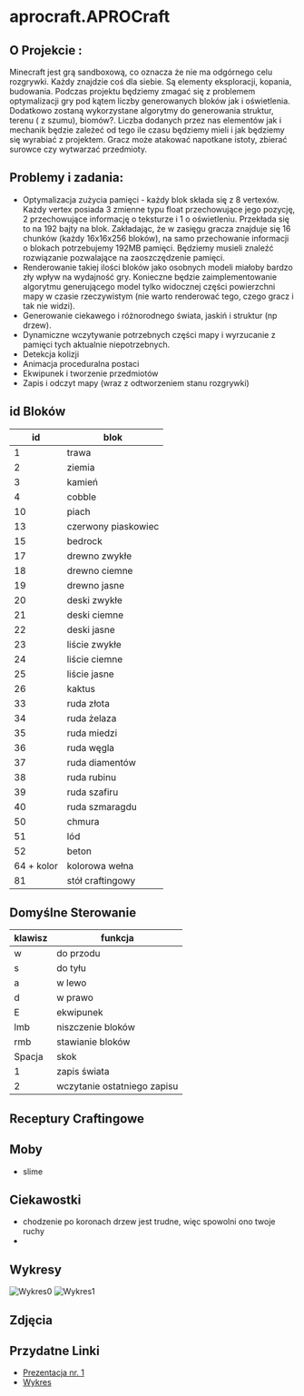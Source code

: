 # aprocraft.APROCraft

## O Projekcie : 
Minecraft jest grą sandboxową, co oznacza że nie ma odgórnego celu rozgrywki. Każdy znajdzie coś dla siebie. Są elementy eksploracji, kopania, budowania.
Podczas projektu będziemy zmagać się z problemem optymalizacji gry pod kątem liczby generowanych bloków jak i oświetlenia. Dodatkowo zostaną wykorzystane algorytmy do generowania struktur, terenu ( z szumu), biomów?.
Liczba dodanych przez nas elementów jak i mechanik będzie zależeć od tego ile czasu będziemy mieli i jak będziemy się wyrabiać z projektem.
Gracz może atakować napotkane istoty, zbierać surowce czy wytwarzać przedmioty.

## Problemy i zadania:
* Optymalizacja zużycia pamięci - każdy blok składa się z 8 vertexów. Każdy vertex posiada 3 zmienne typu float przechowujące jego pozycję, 2 przechowujące informację o teksturze i 1 o oświetleniu. Przekłada się to na 192 bajty na blok. Zakładając, że w zasięgu gracza znajduje się 16 chunków (każdy 16x16x256 bloków), na samo przechowanie informacji o blokach potrzebujemy 192MB pamięci. Będziemy musieli znaleźć rozwiązanie pozwalające na zaoszczędzenie pamięci.
* Renderowanie takiej ilości bloków jako osobnych modeli miałoby bardzo zły wpływ na wydajność gry. Konieczne będzie zaimplementowanie algorytmu generującego model tylko widocznej części powierzchni mapy w czasie rzeczywistym (nie warto renderować tego, czego gracz i tak nie widzi).
* Generowanie ciekawego i różnorodnego świata, jaskiń i struktur (np drzew).
* Dynamiczne wczytywanie potrzebnych części mapy i wyrzucanie z pamięci tych aktualnie niepotrzebnych.
* Detekcja kolizji
* Animacja proceduralna postaci
* Ekwipunek i tworzenie przedmiotów
* Zapis i odczyt mapy (wraz z odtworzeniem stanu rozgrywki)

## id Bloków

| id         | blok                |
|------------|---------------------|
| 1          | trawa               |
| 2          | ziemia              |
| 3          | kamień              |
| 4          | cobble              |
| 10         | piach               |
| 13         | czerwony piaskowiec |
| 15         | bedrock             |
| 17         | drewno zwykłe       |
| 18         | drewno ciemne       |
| 19         | drewno jasne        |
| 20         | deski zwykłe        |
| 21         | deski ciemne        |
| 22         | deski jasne         |
| 23         | liście zwykłe       |
| 24         | liście ciemne       |
| 25         | liście jasne        |
| 26         | kaktus              |
| 33         | ruda złota          |
| 34         | ruda żelaza         |
| 35         | ruda miedzi         |
| 36         | ruda węgla          |
| 37         | ruda diamentów      |
| 38         | ruda rubinu         |
| 39         | ruda szafiru        |
| 40         | ruda szmaragdu      |
| 50         | chmura              |
| 51         | lód                 |
| 52         | beton               |
| 64 + kolor | kolorowa wełna      |
| 81         | stół craftingowy    |




## Domyślne Sterowanie
| klawisz | funkcja                     |
|---------|-----------------------------|
| w       | do przodu                   |
| s       | do tyłu                     |
| a       | w lewo                      |
| d       | w prawo                     |
| E       | ekwipunek                   |
| lmb     | niszczenie bloków           |
| rmb     | stawianie bloków            |
| Spacja  | skok                        |
| 1       | zapis świata                |
| 2       | wczytanie ostatniego zapisu |



## Receptury Craftingowe



## Moby
* slime

##  Ciekawostki 
* chodzenie po koronach drzew jest trudne, więc spowolni ono twoje ruchy
* 

## Wykresy
![Wykres0](https://docs.google.com/spreadsheets/d/e/2PACX-1vQBJXsq7isWDX3QzbCtcnmvPF7k0Qym3KAqQyubQCl_bKuLNvk1_lat6uu_vRzu2EN1btbbe_6Sd-kA/pubchart?oid=1796947460&format=image)
![Wykres1](https://docs.google.com/spreadsheets/d/e/2PACX-1vQBJXsq7isWDX3QzbCtcnmvPF7k0Qym3KAqQyubQCl_bKuLNvk1_lat6uu_vRzu2EN1btbbe_6Sd-kA/pubchart?oid=1053310127&format=image)


## Zdjęcia

## Przydatne Linki 
* [Prezentacja nr. 1]( https://docs.google.com/presentation/d/1kTFLFQmNeN7e-ZAb40vJj1gkO3F74Sd9fUSSIczJ3Ug/edit?usp=sharing) 
* [Wykres](https://docs.google.com/spreadsheets/d/1eKGbm1aENL7FdOXJLVnKCpnl9LFGtqn9tIk3BIec5yo/edit?usp=sharing)
